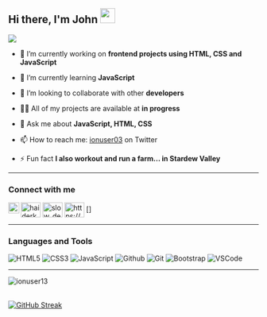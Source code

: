 <h2>Hi there, I'm John <img src="https://raw.githubusercontent.com/MartinHeinz/MartinHeinz/master/wave.gif" width="30px"></h2>

![](https://readme-typing-svg.herokuapp.com?font=Sriracha&color=A020F0&lines=I'm+a+Front-end+Developer)


- 🔭 I’m currently working on **frontend projects using HTML, CSS and JavaScript**

- 🌱 I’m currently learning **JavaScript**

- 💞️ I’m looking to collaborate with other **developers**

- 👨‍💻 All of my projects are available at **in progress**

- 💬 Ask me about **JavaScript, HTML, CSS**

- 📫 How to reach me: [ionuser03](https://twitter.com/ionuser03) on Twitter 

- ⚡ Fun fact **I also workout and run a farm... in Stardew Valley**

---

### Connect with me

<p align="left">
<a href="https://dev.to/ionuser13" target="_blank"><img align="center" src="https://cdn.jsdelivr.net/npm/simple-icons@3.0.1/icons/dev-dot-to.svg" alt="haiderkh1" height="30" width="40" /></a>
<a href="https://twitter.com/ionuser03" target="_blank"><img align="center" src="https://raw.githubusercontent.com/rahuldkjain/github-profile-readme-generator/master/src/images/icons/Social/twitter.svg" alt="slow_developer" height="30" width="40" /></a>
<a href="https://www.linkedin.com/in/john-f-chacpi-marchena-b9a48222b/" target="_blank"><img align="center" src="https://raw.githubusercontent.com/rahuldkjain/github-profile-readme-generator/master/src/images/icons/Social/linked-in-alt.svg" alt="https://www.linkedin.com/in/haider-khan-1ab81a193/" height="30" width="40" /></a>
<a href="https://medium.com/@johnchacpi479">[<img align="left" alt="Souarvdey777 | Medium" width="22px" src="https://cdn.jsdelivr.net/npm/simple-icons@v3/icons/medium.svg"/>]</a>

</p>

---

### Languages and Tools

![HTML5](https://img.shields.io/badge/HTML5-E34F26?style=for-the-badge&logo=html5&logoColor=white)
![CSS3](https://img.shields.io/badge/CSS3-1572B6?style=for-the-badge&logo=css3&logoColor=white)
![JavaScript](https://img.shields.io/badge/JavaScript-F7DF1E?style=for-the-badge&logo=javascript&logoColor=black)
![Github](https://img.shields.io/badge/GitHub-100000?style=for-the-badge&logo=github&logoColor=white)
![Git](https://img.shields.io/badge/-Git-F05032?style=for-the-badge&logo=git&logoColor=white)
![Bootstrap](https://img.shields.io/badge/-Bootstrap-F05032?style=for-the-badge&logo=git&logoColor=white)
![VSCode](https://img.shields.io/badge/-Visual%20Studio%20Code-0078d7?style=for-the-badge&logo=visualstudiocode&logoColor=white)

---

<p><img align="left" src="https://github-readme-stats.vercel.app/api/top-langs?username=ionuser13&&show_icons=true&title_color=ffffff&icon_color=bb2acf&text_color=daf7dc&bg_color=151515" alt="ionuser13" /></p>

<br/>
<br/>

[![GitHub Streak](http://github-readme-streak-stats.herokuapp.com?user=ionuser13&theme=vision-friendly-dark)](https://git.io/streak-stats)
<!---
ionuser13/ionuser13 is a ✨ special ✨ repository because its `README.md` (this file) appears on your GitHub profile.
You can click the Preview link to take a look at your changes.
--->
